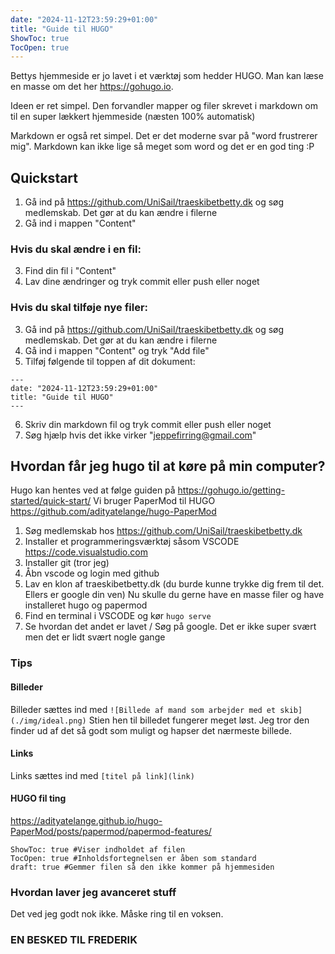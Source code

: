 ```yaml
---
date: "2024-11-12T23:59:29+01:00"
title: "Guide til HUGO"
ShowToc: true
TocOpen: true
---
```

Bettys hjemmeside er jo lavet i et værktøj som hedder HUGO. Man kan læse en masse om det her https://gohugo.io.

Ideen er ret simpel. Den forvandler mapper og filer skrevet i markdown om til en super lækkert hjemmeside (næsten 100% automatisk)

Markdown er også ret simpel. Det er det moderne svar på "word frustrerer mig". Markdown kan ikke lige så meget som word og det er en god ting :P

## Quickstart
1. Gå ind på https://github.com/UniSail/traeskibetbetty.dk og søg medlemskab. Det gør at du kan ændre i filerne
2. Gå ind i mappen "Content"
### Hvis du skal ændre i en fil:
3. Find din fil i "Content"
4. Lav dine ændringer og tryk commit eller push eller noget

### Hvis du skal tilføje nye filer:
3. Gå ind på https://github.com/UniSail/traeskibetbetty.dk og søg medlemskab. Det gør at du kan ændre i filerne
4. Gå ind i mappen "Content" og tryk "Add file"
5. Tilføj følgende til toppen af dit dokument:
```
---
date: "2024-11-12T23:59:29+01:00"
title: "Guide til HUGO"
---
```
6. Skriv din markdown fil og tryk commit eller push eller noget
7. Søg hjælp hvis det ikke virker "jeppefirring@gmail.com"

## Hvordan får jeg hugo til at køre på min computer?
Hugo kan hentes ved at følge guiden på https://gohugo.io/getting-started/quick-start/
Vi bruger PaperMod til HUGO https://github.com/adityatelange/hugo-PaperMod
1. Søg medlemskab hos https://github.com/UniSail/traeskibetbetty.dk
2. Installer et programmeringsværktøj såsom VSCODE https://code.visualstudio.com
3. Installer git (tror jeg)
4. Åbn vscode og login med github
5. Lav en klon af traeskibetbetty.dk (du burde kunne trykke dig frem til det. Ellers er google din ven)
Nu skulle du gerne have en masse filer og have installeret hugo og papermod
6. Find en terminal i VSCODE og kør `hugo serve`
7. Se hvordan det andet er lavet / Søg på google. Det er ikke super svært men det er lidt svært nogle gange

### Tips
#### Billeder
Billeder sættes ind med `![Billede af mand som arbejder med et skib](./img/ideal.png)`
Stien hen til billedet fungerer meget løst. Jeg tror den finder ud af det så godt som muligt og hapser det nærmeste billede.

#### Links
Links sættes ind med `[titel på link](link)`

#### HUGO fil ting
https://adityatelange.github.io/hugo-PaperMod/posts/papermod/papermod-features/
```
ShowToc: true #Viser indholdet af filen
TocOpen: true #Inholdsfortegnelsen er åben som standard
draft: true #Gemmer filen så den ikke kommer på hjemmesiden

```
### Hvordan laver jeg avanceret stuff
Det ved jeg godt nok ikke. Måske ring til en voksen.


### EN BESKED TIL FREDERIK
